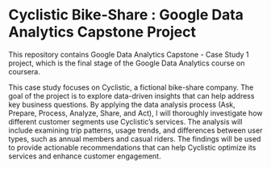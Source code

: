 # Cyclistic Bike-Share : Google Data Analytics Capstone Project

This repository contains Google Data Analytics Capstone - Case Study 1 project, which is the final stage of the Google Data Analytics course on coursera.

This case study focuses on Cyclistic, a fictional bike-share company. The goal of the project is to explore data-driven insights that can help address key business questions. By applying the data analysis process (Ask, Prepare, Process, Analyze, Share, and Act), I will thoroughly investigate how different customer segments use Cyclistic’s services. The analysis will include examining trip patterns, usage trends, and differences between user types, such as annual members and casual riders. The findings will be used to provide actionable recommendations that can help Cyclistic optimize its services and enhance customer engagement.

